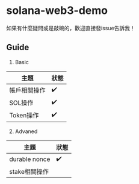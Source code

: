 # solana-web3-demo

如果有什麼疑問或是敲碗的，歡迎直接發issue告訴我！

## Guide

1. Basic

| 主題 | 狀態 |
|----------------|---------------|
| 帳戶相關操作 | :heavy_check_mark: |
| SOL操作 | :heavy_check_mark: |
| Token操作 | :heavy_check_mark: |

2. Advaned

| 主題 | 狀態 |
|----------------|---------------|
| durable nonce | :heavy_check_mark: |
| stake相關操作 |  |

